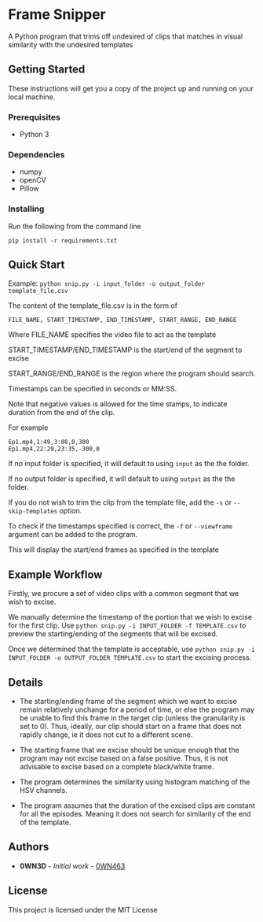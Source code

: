 # Frame Snipper

A Python program that trims off undesired of clips that matches in visual similarity with the undesired templates

## Getting Started

These instructions will get you a copy of the project up and running on your local machine.

### Prerequisites

- Python 3

### Dependencies

- numpy 
- openCV
- Pillow

### Installing

Run the following from the command line

```
pip install -r requirements.txt
```

## Quick Start

Example: `python snip.py -i input_folder -o output_folder template_file.csv` 

The content of the template_file.csv is in the form of

```
FILE_NAME, START_TIMESTAMP, END_TIMESTAMP, START_RANGE, END_RANGE
```

Where FILE_NAME specifies the video file to act as the template

START_TIMESTAMP/END_TIMESTAMP is the start/end of the segment to excise

START_RANGE/END_RANGE is the region where the program should search.

Timestamps can be specified in seconds or MM:SS.

Note that negative values is allowed for the time stamps, to indicate duration from the end of the clip.

For example

```
Ep1.mp4,1:49,3:08,0,300
Ep1.mp4,22:29,23:35,-300,0
```

If no input folder is specified, it will default to using `input` as the the folder.

If no output folder is specified, it will default to using `output` as the the folder.

If you do not wish to trim the clip from the template file, add the `-s` or `--skip-templates` option.

To check if the timestamps specified is correct, the `-f` or `--viewframe` argument can be added to the program.

This will display the start/end frames as specified in the template

## Example Workflow
Firstly, we procure a set of video clips with a common segment that we wish to excise.

We manually determine the timestamp of the portion that we wish to excise for the first clip.
Use `python snip.py -i INPUT_FOLDER -f TEMPLATE.csv` to preview the starting/ending of the segments that will be excised.

Once we determined that the template is acceptable, use `python snip.py -i INPUT_FOLDER -o OUTPUT_FOLDER TEMPLATE.csv` to start the excising process.

## Details

- The starting/ending frame of the segment which we want to excise remain relatively unchange for a period of time, or else the program may be unable to find this frame in the target clip (unless the granularity is set to 0). 
Thus, ideally, our clip should start on a frame that does not rapidly change, ie it does not cut to a different scene.

- The starting frame that we excise should be unique enough that the program may not excise based on a false positive. 
Thus, it is not advisable to excise based on a complete black/white frame.

- The program determines the similarity using histogram matching of the HSV channels.

- The program assumes that the duration of the excised clips are constant for all the episodes.
Meaning it does not search for similarity of the end of the template.

## Authors

* **0WN3D** - *Initial work* - [0WN463](https://github.com/0WN463)

## License

This project is licensed under the MIT License 

